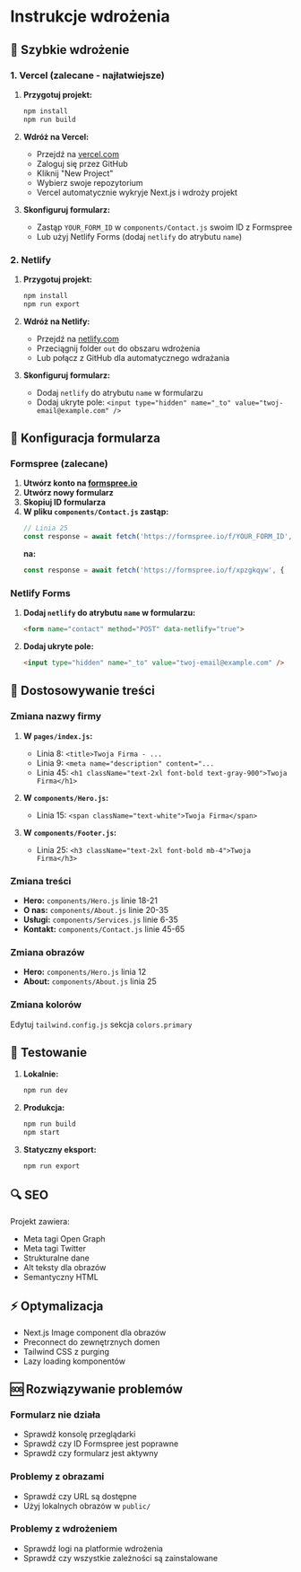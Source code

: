 # Instrukcje wdrożenia

## 🚀 Szybkie wdrożenie

### 1. Vercel (zalecane - najłatwiejsze)

1. **Przygotuj projekt:**
   ```bash
   npm install
   npm run build
   ```

2. **Wdróż na Vercel:**
   - Przejdź na [vercel.com](https://vercel.com)
   - Zaloguj się przez GitHub
   - Kliknij "New Project"
   - Wybierz swoje repozytorium
   - Vercel automatycznie wykryje Next.js i wdroży projekt

3. **Skonfiguruj formularz:**
   - Zastąp `YOUR_FORM_ID` w `components/Contact.js` swoim ID z Formspree
   - Lub użyj Netlify Forms (dodaj `netlify` do atrybutu `name`)

### 2. Netlify

1. **Przygotuj projekt:**
   ```bash
   npm install
   npm run export
   ```

2. **Wdróż na Netlify:**
   - Przejdź na [netlify.com](https://netlify.com)
   - Przeciągnij folder `out` do obszaru wdrożenia
   - Lub połącz z GitHub dla automatycznego wdrażania

3. **Skonfiguruj formularz:**
   - Dodaj `netlify` do atrybutu `name` w formularzu
   - Dodaj ukryte pole: `<input type="hidden" name="_to" value="twoj-email@example.com" />`

## 🔧 Konfiguracja formularza

### Formspree (zalecane)

1. **Utwórz konto na [formspree.io](https://formspree.io)**
2. **Utwórz nowy formularz**
3. **Skopiuj ID formularza**
4. **W pliku `components/Contact.js` zastąp:**
   ```javascript
   // Linia 25
   const response = await fetch('https://formspree.io/f/YOUR_FORM_ID', {
   ```
   **na:**
   ```javascript
   const response = await fetch('https://formspree.io/f/xpzgkqyw', {
   ```

### Netlify Forms

1. **Dodaj `netlify` do atrybutu `name` w formularzu:**
   ```html
   <form name="contact" method="POST" data-netlify="true">
   ```

2. **Dodaj ukryte pole:**
   ```html
   <input type="hidden" name="_to" value="twoj-email@example.com" />
   ```

## 🎨 Dostosowywanie treści

### Zmiana nazwy firmy
1. **W `pages/index.js`:**
   - Linia 8: `<title>Twoja Firma - ...`
   - Linia 9: `<meta name="description" content="...`
   - Linia 45: `<h1 className="text-2xl font-bold text-gray-900">Twoja Firma</h1>`

2. **W `components/Hero.js`:**
   - Linia 15: `<span className="text-white">Twoja Firma</span>`

3. **W `components/Footer.js`:**
   - Linia 25: `<h3 className="text-2xl font-bold mb-4">Twoja Firma</h3>`

### Zmiana treści
- **Hero:** `components/Hero.js` linie 18-21
- **O nas:** `components/About.js` linie 20-35
- **Usługi:** `components/Services.js` linie 6-35
- **Kontakt:** `components/Contact.js` linie 45-65

### Zmiana obrazów
- **Hero:** `components/Hero.js` linia 12
- **About:** `components/About.js` linia 25

### Zmiana kolorów
Edytuj `tailwind.config.js` sekcja `colors.primary`

## 📱 Testowanie

1. **Lokalnie:**
   ```bash
   npm run dev
   ```

2. **Produkcja:**
   ```bash
   npm run build
   npm start
   ```

3. **Statyczny eksport:**
   ```bash
   npm run export
   ```

## 🔍 SEO

Projekt zawiera:
- Meta tagi Open Graph
- Meta tagi Twitter
- Strukturalne dane
- Alt teksty dla obrazów
- Semantyczny HTML

## ⚡ Optymalizacja

- Next.js Image component dla obrazów
- Preconnect do zewnętrznych domen
- Tailwind CSS z purging
- Lazy loading komponentów

## 🆘 Rozwiązywanie problemów

### Formularz nie działa
- Sprawdź konsolę przeglądarki
- Sprawdź czy ID Formspree jest poprawne
- Sprawdź czy formularz jest aktywny

### Problemy z obrazami
- Sprawdź czy URL są dostępne
- Użyj lokalnych obrazów w `public/`

### Problemy z wdrożeniem
- Sprawdź logi na platformie wdrożenia
- Sprawdź czy wszystkie zależności są zainstalowane

